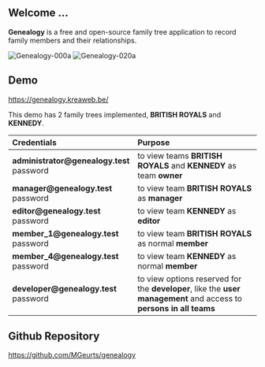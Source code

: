 ## Welcome ...

**Genealogy** is a free and open-source family tree application to record family members and their relationships.

<img src="https://genealogy.kreaweb.be/img/help/genealogy-000a.webp" class="rounded" alt="Genealogy-000a">
<img src="https://genealogy.kreaweb.be/img/help/genealogy-020a.webp" class="rounded" alt="Genealogy-020a">

## Demo

<a href="https://genealogy.kreaweb.be/" target="_blank">https://genealogy.kreaweb.be/</a>

This demo has 2 family trees implemented, **BRITISH ROYALS** and **KENNEDY**.

<table>
    <thead>
        <tr>
            <th style="text-align:left">Credentials</th>
            <th style="text-align:left">Purpose</th>
        </tr>
    </thead>
    <tbody>
        <tr>
            <td><b>administrator@genealogy.test</b><br/>password</td>
            <td>to view teams <b>BRITISH ROYALS</b> and <b>KENNEDY</b> as team <b>owner</b></td>
        </tr>
        <tr>
            <td><b>manager@genealogy.test</b><br/>password</td>
            <td>to view team <b>BRITISH ROYALS</b> as <b>manager</b></td>
        </tr>
        <tr>
            <td><b>editor@genealogy.test</b><br/>password</td>
            <td>to view team <b>KENNEDY</b> as <b>editor</b></td>
        </tr>
        <tr>
            <td><b>member_1@genealogy.test</b><br/>password</td>
            <td>to view team <b>BRITISH ROYALS</b> as normal <b>member</b></td>
        </tr>
        <tr>
            <td><b>member_4@genealogy.test</b><br/>password</td>
            <td>to view team <b>KENNEDY</b> as normal <b>member</b></td>
        </tr>
        <tr>
            <td><b>developer@genealogy.test</b><br/>password</td>
            <td>to view options reserved for the <b>developer</b>, like the <b>user management</b> and access to <b>persons in all teams</b></td>
        </tr>
    </tbody>
</table>

## Github Repository

<a href="https://github.com/MGeurts/genealogy/" target="_blank">https://github.com/MGeurts/genealogy</a>
